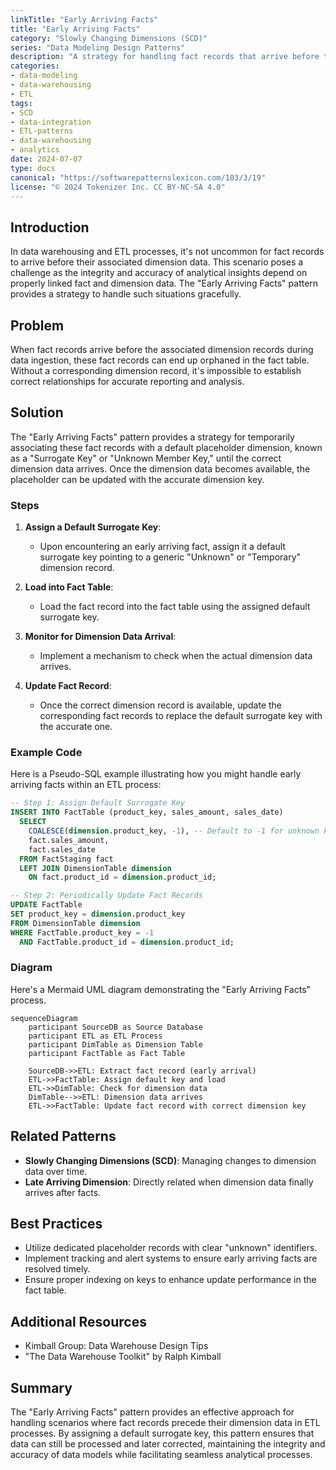 ```yaml
---
linkTitle: "Early Arriving Facts"
title: "Early Arriving Facts"
category: "Slowly Changing Dimensions (SCD)"
series: "Data Modeling Design Patterns"
description: "A strategy for handling fact records that arrive before their associated dimension data by temporarily assigning a default dimension key."
categories:
- data-modeling
- data-warehousing
- ETL
tags:
- SCD
- data-integration
- ETL-patterns
- data-warehousing
- analytics
date: 2024-07-07
type: docs
canonical: "https://softwarepatternslexicon.com/103/3/19"
license: "© 2024 Tokenizer Inc. CC BY-NC-SA 4.0"
---
```


## Introduction

In data warehousing and ETL processes, it's not uncommon for fact records to arrive before their associated dimension data. This scenario poses a challenge as the integrity and accuracy of analytical insights depend on properly linked fact and dimension data. The "Early Arriving Facts" pattern provides a strategy to handle such situations gracefully.

## Problem

When fact records arrive before the associated dimension records during data ingestion, these fact records can end up orphaned in the fact table. Without a corresponding dimension record, it's impossible to establish correct relationships for accurate reporting and analysis.

## Solution

The "Early Arriving Facts" pattern provides a strategy for temporarily associating these fact records with a default placeholder dimension, known as a "Surrogate Key" or "Unknown Member Key," until the correct dimension data arrives. Once the dimension data becomes available, the placeholder can be updated with the accurate dimension key.

### Steps

1. **Assign a Default Surrogate Key**: 
   - Upon encountering an early arriving fact, assign it a default surrogate key pointing to a generic "Unknown" or "Temporary" dimension record.
   
2. **Load into Fact Table**: 
   - Load the fact record into the fact table using the assigned default surrogate key.

3. **Monitor for Dimension Data Arrival**: 
   - Implement a mechanism to check when the actual dimension data arrives.

4. **Update Fact Record**: 
   - Once the correct dimension record is available, update the corresponding fact records to replace the default surrogate key with the accurate one.

### Example Code

Here is a Pseudo-SQL example illustrating how you might handle early arriving facts within an ETL process:

```sql
-- Step 1: Assign Default Surrogate Key
INSERT INTO FactTable (product_key, sales_amount, sales_date)
  SELECT 
    COALESCE(dimension.product_key, -1), -- Default to -1 for unknown keys
    fact.sales_amount,
    fact.sales_date
  FROM FactStaging fact
  LEFT JOIN DimensionTable dimension
    ON fact.product_id = dimension.product_id;

-- Step 2: Periodically Update Fact Records
UPDATE FactTable
SET product_key = dimension.product_key
FROM DimensionTable dimension
WHERE FactTable.product_key = -1
  AND FactTable.product_id = dimension.product_id;
```

### Diagram

Here's a Mermaid UML diagram demonstrating the "Early Arriving Facts" process.

```mermaid
sequenceDiagram
    participant SourceDB as Source Database
    participant ETL as ETL Process
    participant DimTable as Dimension Table
    participant FactTable as Fact Table
    
    SourceDB->>ETL: Extract fact record (early arrival)
    ETL->>FactTable: Assign default key and load
    ETL->>DimTable: Check for dimension data
    DimTable-->>ETL: Dimension data arrives
    ETL->>FactTable: Update fact record with correct dimension key
```

## Related Patterns

- **Slowly Changing Dimensions (SCD)**: Managing changes to dimension data over time.
- **Late Arriving Dimension**: Directly related when dimension data finally arrives after facts.

## Best Practices

- Utilize dedicated placeholder records with clear "unknown" identifiers.
- Implement tracking and alert systems to ensure early arriving facts are resolved timely.
- Ensure proper indexing on keys to enhance update performance in the fact table.

## Additional Resources

- Kimball Group: Data Warehouse Design Tips
- "The Data Warehouse Toolkit" by Ralph Kimball

## Summary

The "Early Arriving Facts" pattern provides an effective approach for handling scenarios where fact records precede their dimension data in ETL processes. By assigning a default surrogate key, this pattern ensures that data can still be processed and later corrected, maintaining the integrity and accuracy of data models while facilitating seamless analytical processes.
